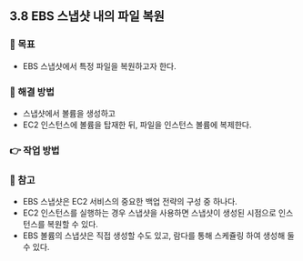 ## 3.8 EBS 스냅샷 내의 파일 복원

### 🎯 목표

- EBS 스냅샷에서 특정 파일을 복원하고자 한다.

### 🤔 해결 방법

- 스냅샷에서 볼륨을 생성하고
- EC2 인스턴스에 볼륨을 탑재한 뒤, 파일을 인스턴스 볼륨에 복제한다.

### 👉 작업 방법

### 🤗 참고

- EBS 스냅샷은 EC2 서비스의 중요한 백업 전략의 구성 중 하나다.
- EC2 인스턴스를 실행하는 경우 스냅샷을 사용하면 스냅샷이 생성된 시점으로 인스턴스를 복원할 수 있다.
- EBS 볼륨의 스냅샷은 직접 생성할 수도 있고, 람다를 통해 스케쥴링 하여 생성해 둘 수 있다.
